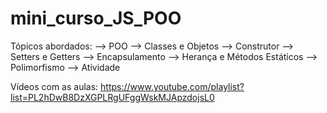 # mini_curso_JS_POO

Tópicos abordados: --> POO --> Classes e Objetos --> Construtor --> Setters e Getters --> Encapsulamento --> Herança e Métodos Estáticos --> Polimorfismo --> Atividade

Vídeos com as aulas: https://www.youtube.com/playlist?list=PL2hDwB8DzXGPLRgUFggWskMJApzdojsL0
